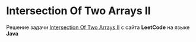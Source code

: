 # Intersection Of Two Arrays II
Решение задачи [Intersection Of Two Arrays II](https://leetcode.com/problems/intersection-of-two-arrays-ii) с сайта **LeetCode** на языке **Java**